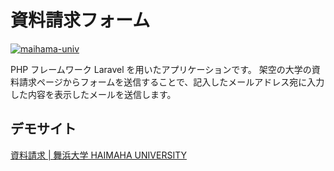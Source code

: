 # 資料請求フォーム

[![maihama-univ](assets/img/dist/readme01.jng)](https://maihama-university.herokuapp.com/)

PHP フレームワーク Laravel を用いたアプリケーションです。
架空の大学の資料請求ページからフォームを送信することで、記入したメールアドレス宛に入力した内容を表示したメールを送信します。

## デモサイト

[資料請求 | 舞浜大学 HAIMAHA UNIVERSITY](https://maihama-university.herokuapp.com/)
